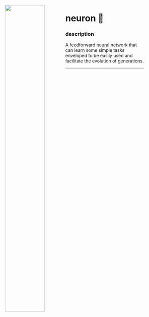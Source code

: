 <p align='center'>
  <img align='left' src='https://opengraph.githubassets.com/2301293821398129381209381/HugoRodriguesQW/neuron' width='50%'></img>
</p>

# neuron 🧠

### description

A feedforward neural network that can learn some simple tasks enveloped to be easily used and facilitate the evolution of generations.

---

<br>
<br>
<br>
